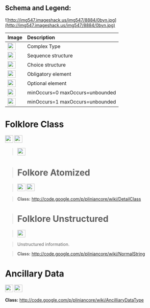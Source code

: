 <h2><b>Schema and Legend:</b></h2>


![http://img547.imageshack.us/img547/8884/0byn.jpg](http://img547.imageshack.us/img547/8884/0byn.jpg)

|Image|Description|
|:----|:----------|
|<img src='http://imageshack.us/a/img16/5397/multipleg.jpg' width='26' height='24' />|Complex Type|
|<img src='http://img6.imageshack.us/img6/1315/sequencej.jpg' width='26' height='24' />|Sequence structure|
|<img src='http://img266.imageshack.us/img266/2791/choice.jpg' width='26' height='24' />|Choice structure|
|<img src='http://img52.imageshack.us/img52/2777/elementkw.jpg' width='26' height='24' />|Obligatory element|
|<img src='http://img585.imageshack.us/img585/4808/optional.jpg' width='26' height='24' />|Optional element|
|<img src='http://img19.imageshack.us/img19/4356/infinitol.jpg' width='26' height='24' />|minOccurs=0 maxOccurs=unbounded|
|<img src='http://img198.imageshack.us/img198/6134/unoinfinito.jpg' width='26' height='24' />|minOccurs=1 maxOccurs=unbounded|

<h1><b>Folklore Class</b></h1>

<img src='http://imageshack.us/a/img16/5397/multipleg.jpg' width='26' height='24' /> <img src='http://img6.imageshack.us/img6/1315/sequencej.jpg' width='26' height='24' />

> <img src='http://img266.imageshack.us/img266/2791/choice.jpg' width='26' height='24' />

> # Folkore Atomized #

> <img src='http://imageshack.us/a/img16/5397/multipleg.jpg' width='26' height='24' /> <img src='http://img198.imageshack.us/img198/6134/unoinfinito.jpg' width='26' height='24' />

> <b>Class:</b> http://code.google.com/p/pliniancore/wiki/DetailClass


> # Folklore Unstructured #

> <img src='http://img585.imageshack.us/img585/4808/optional.jpg' width='26' height='24' />

> Unstructured information.

> <b>Class:</b> http://code.google.com/p/pliniancore/wiki/NormalString

# Ancillary Data #

<img src='http://img52.imageshack.us/img52/2777/elementkw.jpg' width='26' height='24' /> <img src='http://imageshack.us/a/img16/5397/multipleg.jpg' width='26' height='24' />

<b>Class:</b> http://code.google.com/p/pliniancore/wiki/AncilliaryDataType